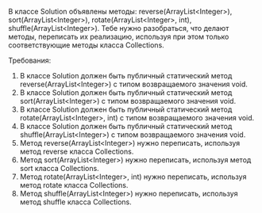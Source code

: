 
В классе Solution объявлены методы: reverse(ArrayList&lt;Integer&gt;), sort(ArrayList&lt;Integer&gt;),
rotate(ArrayList&lt;Integer&gt;, int), shuffle(ArrayList&lt;Integer&gt;). Тебе нужно разобраться, что делают методы,
переписать их реализацию, используя при этом только соответствующие методы класса Collections.


Требования:
1.	В классе Solution должен быть публичный статический метод reverse(ArrayList&lt;Integer&gt;) с типом возвращаемого значения void.
2.	В классе Solution должен быть публичный статический метод sort(ArrayList&lt;Integer&gt;) с типом возвращаемого значения void.
3.	В классе Solution должен быть публичный статический метод rotate(ArrayList&lt;Integer&gt;, int) с типом возвращаемого значения void.
4.	В классе Solution должен быть публичный статический метод shuffle(ArrayList&lt;Integer&gt;) с типом возвращаемого значения void.
5.	Метод reverse(ArrayList&lt;Integer&gt;) нужно переписать, используя метод reverse класса Collections.
6.	Метод sort(ArrayList&lt;Integer&gt;) нужно переписать, используя метод sort класса Collections.
7.	Метод rotate(ArrayList&lt;Integer&gt;, int) нужно переписать, используя метод rotate класса Collections.
8.	Метод shuffle(ArrayList&lt;Integer&gt;) нужно переписать, используя метод shuffle класса Collections.


